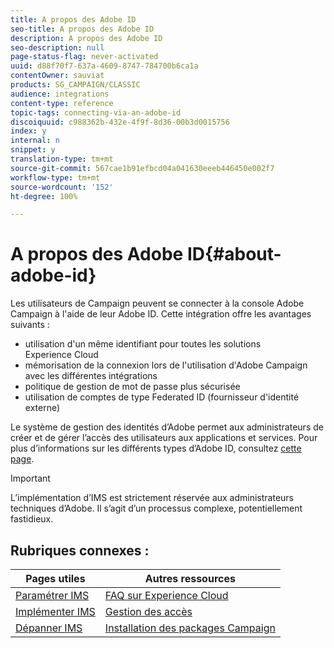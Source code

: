 ```yaml
---
title: A propos des Adobe ID
seo-title: A propos des Adobe ID
description: A propos des Adobe ID
seo-description: null
page-status-flag: never-activated
uuid: d88f70f7-637a-4609-8747-784700b6ca1a
contentOwner: sauviat
products: SG_CAMPAIGN/CLASSIC
audience: integrations
content-type: reference
topic-tags: connecting-via-an-adobe-id
discoiquuid: c988362b-432e-4f9f-8d36-00b3d0015756
index: y
internal: n
snippet: y
translation-type: tm+mt
source-git-commit: 567cae1b91efbcd04a041630eeeb446450e002f7
workflow-type: tm+mt
source-wordcount: '152'
ht-degree: 100%

---
```



# A propos des Adobe ID{#about-adobe-id}

Les utilisateurs de Campaign peuvent se connecter à la console Adobe Campaign à l&#39;aide de leur Adobe ID. Cette intégration offre les avantages suivants :

* utilisation d&#39;un même identifiant pour toutes les solutions Experience Cloud
* mémorisation de la connexion lors de l&#39;utilisation d&#39;Adobe Campaign avec les différentes intégrations
* politique de gestion de mot de passe plus sécurisée
* utilisation de comptes de type Federated ID (fournisseur d&#39;identité externe)

Le système de gestion des identités d’Adobe permet aux administrateurs de créer et de gérer l’accès des utilisateurs aux applications et services. Pour plus d’informations sur les différents types d’Adobe ID, consultez [cette page](https://helpx.adobe.com/fr/enterprise/using/identity.html).

>[!IMPORTANT]
>
>L’implémentation d’IMS est strictement réservée aux administrateurs techniques d’Adobe. Il s’agit d’un processus complexe, potentiellement fastidieux.

## Rubriques connexes :

| Pages utiles | Autres ressources |
|---|---|
| [Paramétrer IMS](../../integrations/using/configuring-ims.md) | [FAQ sur Experience Cloud](https://docs.adobe.com/content/help/fr-FR/core-services/interface/manage-users-and-products/faq.html) |
| [Implémenter IMS](../../integrations/using/implementing-ims.md) | [Gestion des accès](../../platform/using/access-management.md) |
| [Dépanner IMS](../../integrations/using/ims-troubleshooting.md) | [Installation des packages Campaign](../../installation/using/installing-campaign-standard-packages.md) |

